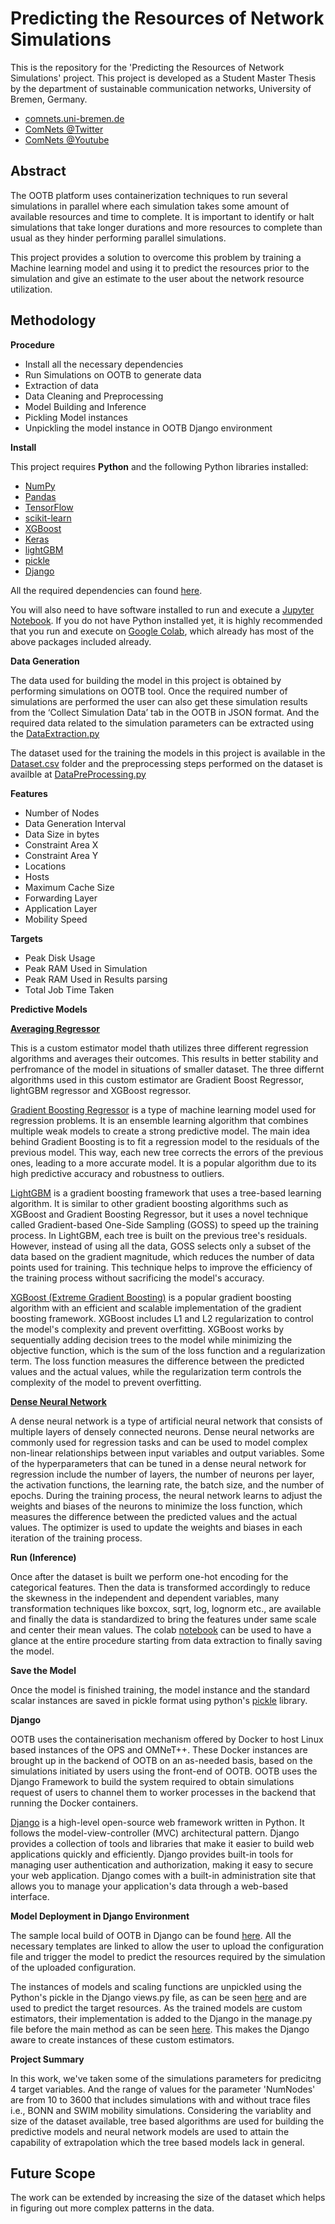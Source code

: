 # Predicting the Resources of Network Simulations

This is the repository for the 'Predicting the Resources of Network Simulations' project. This project is developed as a Student Master Thesis by the department of sustainable communication networks, University of Bremen, Germany.

 - [comnets.uni-bremen.de](https://www.uni-bremen.de/comnets)
 - [ComNets @Twitter](https://twitter.com/ComNetsBremen)
 - [ComNets @Youtube](https://www.youtube.com/c/ComNetsBremen)

## Abstract
The OOTB platform uses containerization techniques to run several simulations in parallel where each simulation takes some amount of available resources and time to complete. It is important to identify or halt simulations that take longer durations and more resources to complete than usual as they hinder performing parallel simulations.

This project provides a solution to overcome this problem by training a Machine learning model and using it to predict the resources prior to the simulation and give an estimate to the user about the network resource utilization.

## Methodology
**Procedure**

- Install all the necessary dependencies
- Run Simulations on OOTB to generate data
- Extraction of data
- Data Cleaning and Preprocessing
- Model Building and Inference
- Pickling Model instances
- Unpickling the model instance in OOTB Django environment

**Install**

This project requires **Python** and the following Python libraries installed:
- [NumPy](http://www.numpy.org/)
- [Pandas](http://pandas.pydata.org/)
- [TensorFlow](https://pypi.org/project/tensorflow/)
- [scikit-learn](http://scikit-learn.org/stable/)
- [XGBoost](https://pypi.org/project/xgboost/)
- [Keras](https://pypi.org/project/keras/)
- [lightGBM](https://pypi.org/project/lightgbm/)
- [pickle](https://pypi.org/project/pickle5/)
- [Django](https://pypi.org/project/Django/)

All the required dependencies can found [here](./OOTB/OOTB_DjangoModel/requirements.txt).

You will also need to have software installed to run and execute a [Jupyter Notebook](http://jupyter.org/install.html).
If you do not have Python installed yet, it is highly recommended that you run and execute on [Google Colab](https://colab.research.google.com/), which already has most of the above packages included already.

**Data Generation**

The data used for building the model in this project is obtained by performing simulations on OOTB tool. Once the required number of simulations are performed the user can also get these simulation results from the ‘Collect Simulation Data’ tab in the OOTB in JSON format. And the required data related to the simulation parameters can be extracted using the [DataExtraction.py](./OOTB/SourceCode/DataExtraction.py)

The dataset used for the training the models in this project is available in the [Dataset.csv](./OOTB/Dataset/Data_27_02_2023.csv) folder and the preprocessing steps performed on the dataset is availble at [DataPreProcessing.py](./OOTB/SourceCode/Data_PreProcessing.py)

**Features**

 - Number of Nodes
 - Data Generation Interval
 - Data Size in bytes
 - Constraint Area X
 - Constraint Area Y
 - Locations
 - Hosts
 - Maximum Cache Size
 - Forwarding Layer
 - Application Layer
 - Mobility Speed
 
 **Targets**
 - Peak Disk Usage
 - Peak RAM Used in Simulation
 - Peak RAM Used in Results parsing
 - Total Job Time Taken
 
**Predictive Models**

 **[Averaging Regressor](./OOTB/SourceCode/Model_AveragingRegressor.py)**
 
 This is a custom estimator model thath utilizes three different regression algorithms and averages their outcomes. This results in better stability and perfromance of the model in situations of smaller dataset. The three differnt algorithms used in this custom estimator are Gradient Boost Regressor, lightGBM regressor and XGBoost regressor.
 
[Gradient Boosting Regressor](https://scikit-learn.org/stable/modules/generated/sklearn.ensemble.GradientBoostingRegressor.html) is a type of machine learning model used for regression problems. It is an ensemble learning algorithm that combines multiple weak models to create a strong predictive model. The main idea behind Gradient Boosting is to fit a regression model to the residuals of the previous model. This way, each new tree corrects the errors of the previous ones, leading to a more accurate model. It is a popular algorithm due to its high predictive accuracy and robustness to outliers.

[LightGBM](https://lightgbm.readthedocs.io/en/v3.3.2/) is a gradient boosting framework that uses a tree-based learning algorithm. It is similar to other gradient boosting algorithms such as XGBoost and Gradient Boosting Regressor, but it uses a novel technique called Gradient-based One-Side Sampling (GOSS) to speed up the training process. In LightGBM, each tree is built on the previous tree's residuals. However, instead of using all the data, GOSS selects only a subset of the data based on the gradient magnitude, which reduces the number of data points used for training. This technique helps to improve the efficiency of the training process without sacrificing the model's accuracy.

[XGBoost (Extreme Gradient Boosting)](https://xgboost.readthedocs.io/en/stable/index.html) is a popular gradient boosting algorithm with an efficient and scalable implementation of the gradient boosting framework. XGBoost includes L1 and L2 regularization to control the model's complexity and prevent overfitting. XGBoost works by sequentially adding decision trees to the model while minimizing the objective function, which is the sum of the loss function and a regularization term. The loss function measures the difference between the predicted values and the actual values, while the regularization term controls the complexity of the model to prevent overfitting.

**[Dense Neural Network](OOTB/SourceCode/Model_NeuralNetwork.py)**

A dense neural network is a type of artificial neural network that consists of multiple layers of densely connected neurons. Dense neural networks are commonly used for regression tasks and can be used to model complex non-linear relationships between input variables and output variables. Some of the hyperparameters that can be tuned in a dense neural network for regression include the number of layers, the number of neurons per layer, the activation functions, the learning rate, the batch size, and the number of epochs. During the training process, the neural network learns to adjust the weights and biases of the neurons to minimize the loss function, which measures the difference between the predicted values and the actual values. The optimizer is used to update the weights and biases in each iteration of the training process.

**Run (Inference)**

Once after the dataset is built we perform one-hot encoding for the categorical features. Then the data is transformed accordingly to reduce the skewness in the independent and dependent variables, many transformation techniques like boxcox, sqrt, log, lognorm etc., are available and finally the data is standardized to bring the features under same scale and center their mean values. The colab [notebook](./OOTB/SourceCode/OOTB_Inference.ipynb) can be used to have a glance at the entire procedure starting from data extraction to finally saving the model.

**Save the Model**

Once the model is finished training, the model instance and the standard scalar instances are saved in pickle format using python's [pickle](https://docs.python.org/3/library/pickle.html) library.

**Django**

OOTB uses the containerisation mechanism offered by Docker to host Linux based instances of the OPS and OMNeT++. These Docker instances are brought up in the backend of OOTB on an as-needed basis, based on the simulations initiated by users using the front-end of OOTB. OOTB uses the Django Framework to build the system required to obtain simulations request of users to channel them to worker processes in the backend that running the Docker containers.

[Django](https://www.djangoproject.com/) is a high-level open-source web framework written in Python. It follows the model-view-controller (MVC) architectural pattern. Django provides a collection of tools and libraries that make it easier to build web applications quickly and efficiently. Django provides built-in tools for managing user authentication and authorization, making it easy to secure your web application. Django comes with a built-in administration site that allows you to manage your application's data through a web-based interface.

**Model Deployment in Django Environment**

The sample local build of OOTB in Django can be found [here](./OOTB/OOTB_DjangoModel/). All the necessary templates are linked to allow the user to upload the configuration file and trigger the model to predict the resources required by the simulation of the uploaded configuration.

The instances of models and scaling functions are unpickled using the Python's pickle in the Django views.py file, as can be seen [here](./OOTB/OOTB_DjangoModel/OOTB/views.py#L167) and are used to predict the target resources. As the trained models are custom estimators, their implementation is added to the Django in the manage.py file before the main method as can be seen [here](./OOTB/OOTB_DjangoModel/manage.py#L22). This makes the Django aware to create instances of these custom estimators.

**Project Summary**

In this work, we've taken some of the simulations parameters for predicitng 4 target variables. And the range of values for the parameter 'NumNodes' are from 10 to 3600 that includes simulations with and without trace files i.e., BONN and SWIM mobility simulations. Considering the variablity and size of the dataset available, tree based algorithms are used for building the predictive models and neural network models are used to attain the capability of extrapolation which the tree based models lack in general.

## Future Scope

The work can be extended by increasing the size of the dataset which helps in figuring out more complex patterns in the data.

